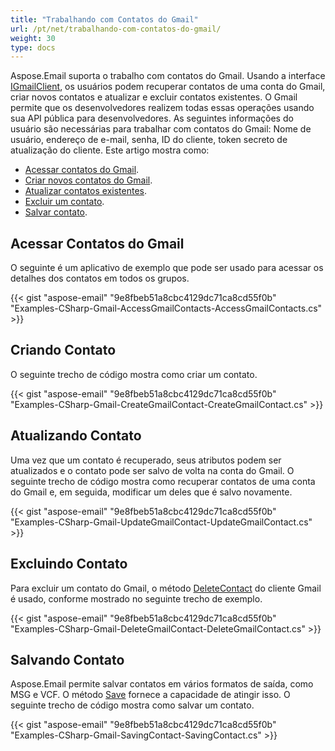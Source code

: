 ```yaml
---
title: "Trabalhando com Contatos do Gmail"
url: /pt/net/trabalhando-com-contatos-do-gmail/
weight: 30
type: docs
---
```



Aspose.Email suporta o trabalho com contatos do Gmail. Usando a interface [IGmailClient](https://reference.aspose.com/email/net/aspose.email.clients.google/igmailclient/), os usuários podem recuperar contatos de uma conta do Gmail, criar novos contatos e atualizar e excluir contatos existentes. O Gmail permite que os desenvolvedores realizem todas essas operações usando sua API pública para desenvolvedores. As seguintes informações do usuário são necessárias para trabalhar com contatos do Gmail:
Nome de usuário, endereço de e-mail, senha, ID do cliente, token secreto de atualização do cliente.
Este artigo mostra como:

- [Acessar contatos do Gmail](/email/net/trabalhando-com-contatos-do-gmail/).
- [Criar novos contatos do Gmail](/email/net/trabalhando-com-contatos-do-gmail/).
- [Atualizar contatos existentes](/email/net/trabalhando-com-contatos-do-gmail/).
- [Excluir um contato](/email/net/trabalhando-com-contatos-do-gmail/).
- [Salvar contato](/email/net/trabalhando-com-contatos-do-gmail/).
  
## **Acessar Contatos do Gmail**

O seguinte é um aplicativo de exemplo que pode ser usado para acessar os detalhes dos contatos em todos os grupos.

{{< gist "aspose-email" "9e8fbeb51a8cbc4129dc71ca8cd55f0b" "Examples-CSharp-Gmail-AccessGmailContacts-AccessGmailContacts.cs" >}}

## **Criando Contato**

O seguinte trecho de código mostra como criar um contato.

{{< gist "aspose-email" "9e8fbeb51a8cbc4129dc71ca8cd55f0b" "Examples-CSharp-Gmail-CreateGmailContact-CreateGmailContact.cs" >}}

## **Atualizando Contato**

Uma vez que um contato é recuperado, seus atributos podem ser atualizados e o contato pode ser salvo de volta na conta do Gmail. O seguinte trecho de código mostra como recuperar contatos de uma conta do Gmail e, em seguida, modificar um deles que é salvo novamente.

{{< gist "aspose-email" "9e8fbeb51a8cbc4129dc71ca8cd55f0b" "Examples-CSharp-Gmail-UpdateGmailContact-UpdateGmailContact.cs" >}}

## **Excluindo Contato**

Para excluir um contato do Gmail, o método [DeleteContact](https://reference.aspose.com/email/net/aspose.email.clients.google/igmailclient/deletecontact/#igmailclientdeletecontact-method) do cliente Gmail é usado, conforme mostrado no seguinte trecho de exemplo.

{{< gist "aspose-email" "9e8fbeb51a8cbc4129dc71ca8cd55f0b" "Examples-CSharp-Gmail-DeleteGmailContact-DeleteGmailContact.cs" >}}

## **Salvando Contato**

Aspose.Email permite salvar contatos em vários formatos de saída, como MSG e VCF. O método [Save](https://reference.aspose.com/email/net/aspose.email.personalinfo/contact/save/) fornece a capacidade de atingir isso. O seguinte trecho de código mostra como salvar um contato.

{{< gist "aspose-email" "9e8fbeb51a8cbc4129dc71ca8cd55f0b" "Examples-CSharp-Gmail-SavingContact-SavingContact.cs" >}}